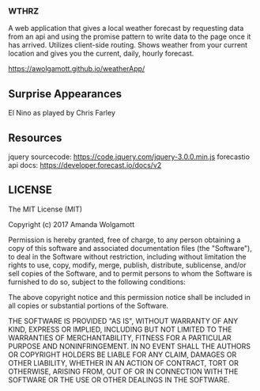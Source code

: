 ### WTHRZ

A web application that gives a local weather forecast by requesting data from an api and using the promise pattern to write data to the page once it has arrived. Utilizes client-side routing. Shows weather from your current location and gives you the current, daily, hourly forecast. 

https://awolgamott.github.io/weatherApp/

## Surprise Appearances

El Nino as played by Chris Farley

## Resources

jquery sourcecode: https://code.jquery.com/jquery-3.0.0.min.js
forecastio api docs: https://developer.forecast.io/docs/v2

## LICENSE

The MIT License (MIT)

Copyright (c) 2017 Amanda Wolgamott

Permission is hereby granted, free of charge, to any person obtaining a copy of this software and associated documentation files (the "Software"), to deal in the Software without restriction, including without limitation the rights to use, copy, modify, merge, publish, distribute, sublicense, and/or sell copies of the Software, and to permit persons to whom the Software is furnished to do so, subject to the following conditions:

The above copyright notice and this permission notice shall be included in all copies or substantial portions of the Software.

THE SOFTWARE IS PROVIDED "AS IS", WITHOUT WARRANTY OF ANY KIND, EXPRESS OR IMPLIED, INCLUDING BUT NOT LIMITED TO THE WARRANTIES OF MERCHANTABILITY, FITNESS FOR A PARTICULAR PURPOSE AND NONINFRINGEMENT. IN NO EVENT SHALL THE AUTHORS OR COPYRIGHT HOLDERS BE LIABLE FOR ANY CLAIM, DAMAGES OR OTHER LIABILITY, WHETHER IN AN ACTION OF CONTRACT, TORT OR OTHERWISE, ARISING FROM, OUT OF OR IN CONNECTION WITH THE SOFTWARE OR THE USE OR OTHER DEALINGS IN THE SOFTWARE.